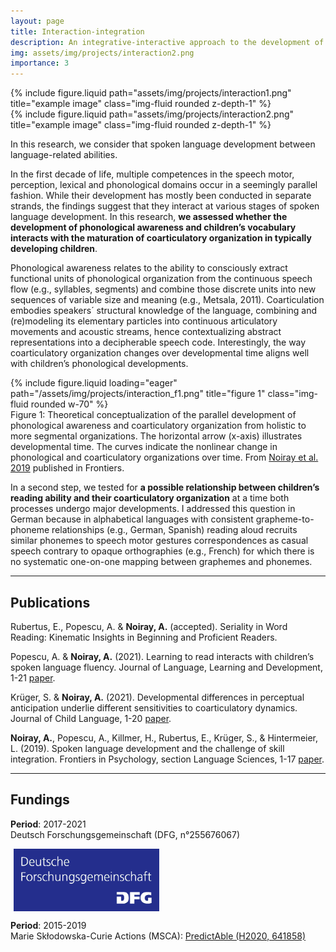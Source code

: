 ```yaml
---
layout: page
title: Interaction-integration
description: An integrative-interactive approach to the development of spoken language fluency
img: assets/img/projects/interaction2.png
importance: 3
---
```


<div class="row justify-content-sm-center">
    <div class="col-sm-6 mt-3 mt-md-0">
        {% include figure.liquid path="assets/img/projects/interaction1.png" title="example image" class="img-fluid rounded z-depth-1" %}
    </div>
    <div class="col-sm-3 mt-3 mt-md-0">
        {% include figure.liquid path="assets/img/projects/interaction2.png" title="example image" class="img-fluid rounded z-depth-1" %}
    </div>
</div>

In this research, we consider that spoken language development between language-related abilities.

In the first decade of life, multiple competences in the speech motor, perception, lexical and phonological domains occur in a seemingly parallel fashion. While their development has mostly been conducted in separate strands, the findings suggest that they interact at various stages of spoken language development. In this research, **we assessed whether the development of phonological awareness and children’s vocabulary interacts with the maturation of coarticulatory organization in typically developing children**.

Phonological awareness relates to the ability to consciously extract functional units of phonological organization from the continuous speech flow (e.g., syllables, segments) and combine those discrete units into new sequences of variable size and meaning (e.g., Metsala, 2011). Coarticulation embodies speakers´ structural knowledge of the language, combining and (re)modeling its elementary particles into continuous articulatory movements and acoustic streams, hence contextualizing abstract representations into a decipherable speech code. Interestingly, the way coarticulatory organization changes over developmental time aligns well with children’s phonological developments.

<div class="row">
    <div style="max-width:800px; margin:auto;" class="">
        {% include figure.liquid loading="eager" path="/assets/img/projects/interaction_f1.png" title="figure 1" 
        class="img-fluid rounded w-70" 
        %}
    </div>
</div>
<div class="caption">
    Figure 1: Theoretical conceptualization of the parallel development of phonological awareness and coarticulatory organization from holistic to more segmental organizations. The horizontal arrow (x-axis) illustrates developmental time. The curves indicate the nonlinear change in phonological and coarticulatory organizations over time. From <a href="https://www.frontiersin.org/journals/psychology/articles/10.3389/fpsyg.2019.02777/full?utm_source=Email_to_authors_&utm_medium=Email&utm_content=T1_11.5e1_author&utm_campaign=Email_publication&field=&journalName=Frontiers_in_Psychology&id=470799">Noiray et al. 2019</a> published in Frontiers.
</div>

In a second step, we tested for <strong>a possible relationship between children’s reading ability and their coarticulatory organization</strong> at a time both processes undergo major developments. I addressed this question in German because in alphabetical languages with consistent grapheme-to-phoneme relationships (e.g., German, Spanish) reading aloud recruits similar phonemes to speech motor gestures correspondences as casual speech contrary to opaque orthographies (e.g., French) for which there is no systematic one-on-one mapping between graphemes and phonemes.

---

<!-- Publications -->

## Publications

Rubertus, E., Popescu, A. & **Noiray, A.** (accepted). Seriality in Word Reading: Kinematic Insights in Beginning and Proficient Readers.

Popescu, A. & **Noiray, A.** (2021). Learning to read interacts with children’s spoken language fluency. Journal of Language, Learning and Development, 1-21 [paper](https://www.tandfonline.com/doi/full/10.1080/15475441.2021.1941032?src=).

Krüger, S. & **Noiray, A.** (2021). Developmental differences in perceptual anticipation underlie different sensitivities to coarticulatory dynamics. Journal of Child Language, 1-20 [paper](https://www.cambridge.org/core/journals/journal-of-child-language/article/developmental-differences-in-perceptual-anticipation-underlie-different-sensitivities-to-coarticulatory-dynamics/92C7BEF5A7FECED2AE1A96C404CD5C51).

**Noiray, A.**, Popescu, A., Killmer, H., Rubertus, E., Krüger, S., & Hintermeier, L. (2019). Spoken language development and the challenge of skill integration. Frontiers in Psychology, section Language Sciences, 1-17 [paper](https://www.frontiersin.org/journals/psychology/articles/10.3389/fpsyg.2019.02777/full?utm_source=Email_to_authors_&utm_medium=Email&utm_content=T1_11.5e1_author&utm_campaign=Email_publication&field=&journalName=Frontiers_in_Psychology&id=470799).

---

<!-- Financements -->

## Fundings

**Period**: 2017-2021  
 Deutsch Forschungsgemeinschaft (DFG, n°255676067)

<img src="/assets/img/fundings/DeutschForschungsgemeinschaft.jpeg" alt="logo" style="height:100px; vertical-align:middle; margin-left:5px;">

**Period**: 2015-2019  
 Marie Skłodowska-Curie Actions (MSCA): [PredictAble (H2020, 641858)](https://www.uni-potsdam.de/en/predictable/index)
